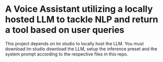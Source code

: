 <h1>
  A Voice Assistant utilizing a locally hosted LLM to tackle NLP and return a tool based on user queries
</h1>

<div>
  <p1>
    This project depends on lm studio to locally host the LLM. You must download lm studio download the LLM, setup the inference preset and the system prompt according to the respective files in this repo.
  </p1>
</div>
